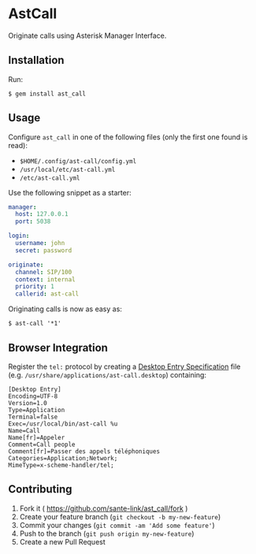 # AstCall

Originate calls using Asterisk Manager Interface.

## Installation

Run:

    $ gem install ast_call

## Usage

Configure `ast_call` in one of the following files (only the first one found is read):
* `$HOME/.config/ast-call/config.yml`
* `/usr/local/etc/ast-call.yml`
* `/etc/ast-call.yml`

Use the following snippet as a starter:
~~~yaml
manager:
  host: 127.0.0.1
  port: 5038

login:
  username: john
  secret: password

originate:
  channel: SIP/100
  context: internal
  priority: 1
  callerid: ast-call
~~~

Originating calls is now as easy as:

    $ ast-call '*1'

## Browser Integration

Register the `tel:` protocol by creating a [Desktop Entry Specification](http://standards.freedesktop.org/desktop-entry-spec/latest/) file (e.g. `/usr/share/applications/ast-call.desktop`) containing:

~~~
[Desktop Entry]
Encoding=UTF-8
Version=1.0
Type=Application
Terminal=false
Exec=/usr/local/bin/ast-call %u
Name=Call
Name[fr]=Appeler
Comment=Call people
Comment[fr]=Passer des appels téléphoniques
Categories=Application;Network;
MimeType=x-scheme-handler/tel;
~~~

## Contributing

1. Fork it ( https://github.com/sante-link/ast_call/fork )
2. Create your feature branch (`git checkout -b my-new-feature`)
3. Commit your changes (`git commit -am 'Add some feature'`)
4. Push to the branch (`git push origin my-new-feature`)
5. Create a new Pull Request
